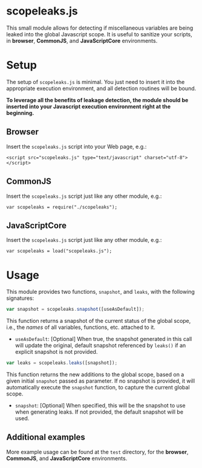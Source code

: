 # scopeleaks.js

This small module allows for detecting if miscellaneous variables are being leaked into the global Javascript scope. It is useful to sanitize your scripts, in __browser__, __CommonJS__, and __JavaScriptCore__ environments.

# Setup

The setup of `scopeleaks.js` is minimal. You just need to insert it into the appropriate execution environment, and all detection routines will be bound.

__To leverage all the benefits of leakage detection, the module should be inserted into your Javascript execution environment right at the beginning.__

## Browser

Insert the `scopeleaks.js` script into your Web page, e.g.:

	<script src="scopeleaks.js" type="text/javascript" charset="utf-8"></script>

## CommonJS

Insert the `scopeleaks.js` script just like any other module, e.g.:

	var scopeleaks = require("./scopeleaks");

## JavaScriptCore

Insert the `scopeleaks.js` script just like any other module, e.g.:

	var scopeleaks = load("scopeleaks.js");

# Usage

This module provides two functions, `snapshot`, and `leaks`, with the following signatures:

```javascript
var snapshot = scopeleaks.snapshot([useAsDefault]);
```

This function returns a snapshot of the current status of the global scope, i.e., the _names_ of all variables, functions, etc. attached to it.

* `useAsDefault`: [Optional] When true, the snapshot generated in this call will update the original, default snapshot referenced by `leaks()` if an explicit snapshot is not provided.

```javascript
var leaks = scopeleaks.leaks([snapshot]);
```

This function returns the new additions to the global scope, based on a given initial `snapshot` passed as parameter. If no snapshot is provided, it will automatically execute the `snapshot` function, to capture the current global scope.

* `snapshot`: [Optional] When specified, this will be the snapshot to use when generating leaks. If not provided, the default snapshot will be used.

## Additional examples

More example usage can be found at the `test` directory, for the __browser__, __CommonJS__, and __JavaScriptCore__ environments.
